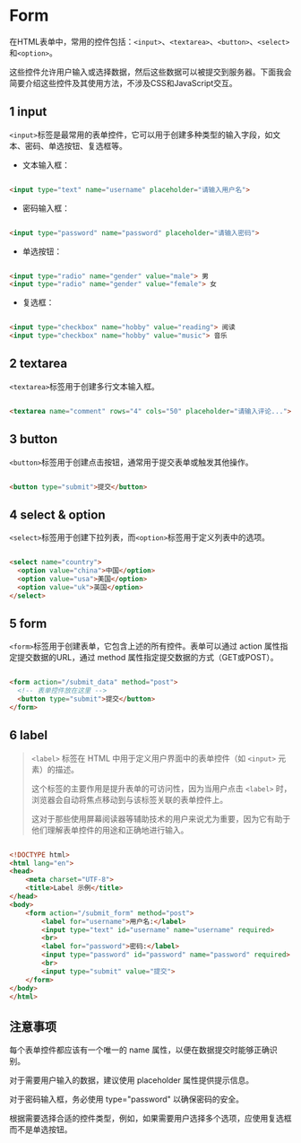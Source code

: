 # Form

在HTML表单中，常用的控件包括：`<input>`、`<textarea>`、`<button>`、`<select>`和`<option>`。

这些控件允许用户输入或选择数据，然后这些数据可以被提交到服务器。下面我会简要介绍这些控件及其使用方法，不涉及CSS和JavaScript交互。

## 1 input

`<input>`标签是最常用的表单控件，它可以用于创建多种类型的输入字段，如文本、密码、单选按钮、复选框等。

* 文本输入框：

```html

<input type="text" name="username" placeholder="请输入用户名">

```

* 密码输入框：

```html

<input type="password" name="password" placeholder="请输入密码">

```

* 单选按钮：

```html

<input type="radio" name="gender" value="male"> 男  
<input type="radio" name="gender" value="female"> 女

```

* 复选框：

```html

<input type="checkbox" name="hobby" value="reading"> 阅读  
<input type="checkbox" name="hobby" value="music"> 音乐

```

## 2 textarea
`<textarea>`标签用于创建多行文本输入框。

```html

<textarea name="comment" rows="4" cols="50" placeholder="请输入评论..."></textarea>

```

## 3 button

`<button>`标签用于创建点击按钮，通常用于提交表单或触发其他操作。

```html

<button type="submit">提交</button>

```

## 4 select & option

`<select>`标签用于创建下拉列表，而`<option>`标签用于定义列表中的选项。

```html

<select name="country">  
  <option value="china">中国</option>  
  <option value="usa">美国</option>  
  <option value="uk">英国</option>  
</select>

```

## 5 form

`<form>`标签用于创建表单，它包含上述的所有控件。表单可以通过 action 属性指定提交数据的URL，通过 method 属性指定提交数据的方式（GET或POST）。

```html

<form action="/submit_data" method="post">  
  <!-- 表单控件放在这里 -->  
  <button type="submit">提交</button>  
</form>

```


## 6 label 

> 
> `<label>` 标签在 HTML 中用于定义用户界面中的表单控件（如 `<input>` 元素）的描述。
> 
> 这个标签的主要作用是提升表单的可访问性，因为当用户点击 `<label>` 时，浏览器会自动将焦点移动到与该标签关联的表单控件上。
> 
> 这对于那些使用屏幕阅读器等辅助技术的用户来说尤为重要，因为它有助于他们理解表单控件的用途和正确地进行输入。
>

```html

<!DOCTYPE html>  
<html lang="en">  
<head>  
    <meta charset="UTF-8">  
    <title>Label 示例</title>  
</head>  
<body>  
    <form action="/submit_form" method="post">  
        <label for="username">用户名:</label>  
        <input type="text" id="username" name="username" required>  
        <br>  
        <label for="password">密码:</label>  
        <input type="password" id="password" name="password" required>  
        <br>  
        <input type="submit" value="提交">  
    </form>  
</body>  
</html>

```

## 注意事项

每个表单控件都应该有一个唯一的 name 属性，以便在数据提交时能够正确识别。

对于需要用户输入的数据，建议使用 placeholder 属性提供提示信息。

对于密码输入框，务必使用 type="password" 以确保密码的安全。

根据需要选择合适的控件类型，例如，如果需要用户选择多个选项，应使用复选框而不是单选按钮。